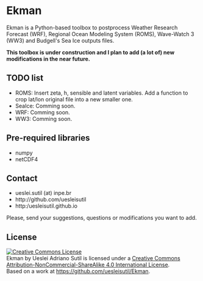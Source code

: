 # Ekman

Ekman is a Python-based toolbox to postprocess Weather Research Forecast (WRF), Regional Ocean Modeling System (ROMS), Wave-Watch 3 (WW3) and Budgell's Sea Ice outputs files. 

<b>This toolbox is under construction and I plan to add (a lot of) new modifications in the near future.</b>

<h2>TODO list</h2>
<ul>
<li>ROMS: Insert zeta, h, sensible and latent variables. Add a function to crop lat/lon original file into a new smaller one.</li>
<li>SeaIce: Comming soon.</li>
<li>WRF: Comming soon.</li>
<li>WW3: Comming soon.</li>
</ul>

<h2>Pre-required libraries</h2>
<ul>
<li>numpy</li>
<li>netCDF4</li>
</ul>



<h2>Contact</h2>
<ul>
<li>ueslei.sutil (at) inpe.br</li>
<li>http://github.com/uesleisutil</li>
<li>http:/uesleisutil.github.io</li>
</ul>
Please, send your suggestions, questions  or modifications you want to add. 


<h2>License</h2>
<a rel="license" href="http://creativecommons.org/licenses/by-nc-sa/4.0/"><img alt="Creative Commons License" style="border-width:0" src="https://i.creativecommons.org/l/by-nc-sa/4.0/88x31.png" /></a><br /><span xmlns:dct="http://purl.org/dc/terms/" href="http://purl.org/dc/dcmitype/Text" property="dct:title" rel="dct:type">Ekman</span> by <span xmlns:cc="http://creativecommons.org/ns#" property="cc:attributionName">Ueslei Adriano Sutil</span> is licensed under a <a rel="license" href="http://creativecommons.org/licenses/by-nc-sa/4.0/">Creative Commons Attribution-NonCommercial-ShareAlike 4.0 International License</a>.<br />Based on a work at <a xmlns:dct="http://purl.org/dc/terms/" href="https://github.com/uesleisutil/Ekman" rel="dct:source">https://github.com/uesleisutil/Ekman</a>.